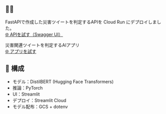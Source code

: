 ## 🚀😼
FastAPIで作成した災害ツイートを判定するAPIを Cloud Run にデプロイしました。  
[🌐 APIを試す（Swagger UI）](https://distilbert-api-26127316042.asia-northeast1.run.app/docs)


災害関連ツイートを判定するAIアプリ  
[🌐 アプリを試す](https://distilbert-api-deploy-cztkh7p8qtj8tgbvm4szuv.streamlit.app/)

## 🔧 構成
- モデル：DistilBERT (Hugging Face Transformers)
- 推論：PyTorch
- UI：Streamlit
- デプロイ：Streamlit Cloud
- モデル配布：GCS + dotenv
